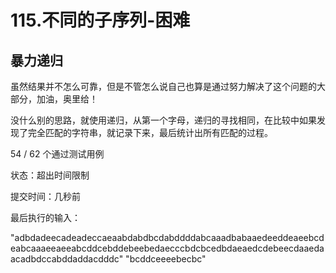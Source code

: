 <!--
 * @Descripttion: 
 * @version: 
 * @Author: 32353
 * @Date: 2021-03-17 01:22:45
 * @LastEditors: 32353
 * @LastEditTime: 2021-03-17 01:25:15
-->

# 115.不同的子序列-困难

## 暴力递归

虽然结果并不怎么可靠，但是不管怎么说自己也算是通过努力解决了这个问题的大部分，加油，奥里给！

没什么别的思路，就使用递归，从第一个字母，递归的寻找相同，在比较中如果发现了完全匹配的字符串，就记录下来，最后统计出所有匹配的过程。

54 / 62 个通过测试用例

状态：超出时间限制

提交时间：几秒前

最后执行的输入：

"adbdadeecadeadeccaeaabdabdbcdabddddabcaaadbabaaedeeddeaeebcdeabcaaaeeaeeabcddcebddebeebedaecccbdcbcedbdaeaedcdebeecdaaedaacadbdccabddaddacdddc"
"bcddceeeebecbc"